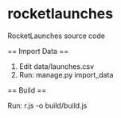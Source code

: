 rocketlaunches
==============

RocketLaunches source code

== Import Data ==

1. Edit data/launches.csv
2. Run: manage.py import_data

== Build ==

Run: r.js -o build/build.js